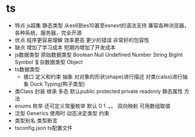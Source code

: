 # ts
- 特点
  js超集
  静态类型
  从es6到es10甚至esnext的语法支持
  兼容各种浏览器，各种系统，服务器，完全开源
- 优点
  程序更容易理解
  效率更高
  更少的错误
  非常好的包容性 
- 缺点
  增加了学习成本
  短期内增加了开发成本
- js数据类型
  原始数据类型 Boolean Null Undefined Number String BigInt Symbol
  复杂数据类型 Object
- ts数据类型
  - 接口  定义和约束 抽象
    对对象的形状(shape)进行描述
    对类(calss)进行抽象
    Duck Typing(鸭子类型)
- 类Class
  封装 继承 多态
  默认public  protected private   readonly
  静态属性 方法
- enums 枚举     还可定义常量枚举
  默认 0 1 .。。 双向映射 可用数组取值
- 泛型 Generics
  使用时 动态决定类型
  约束
- 类型别名
  类型断言
- tsconfig.json
  ts配置文件